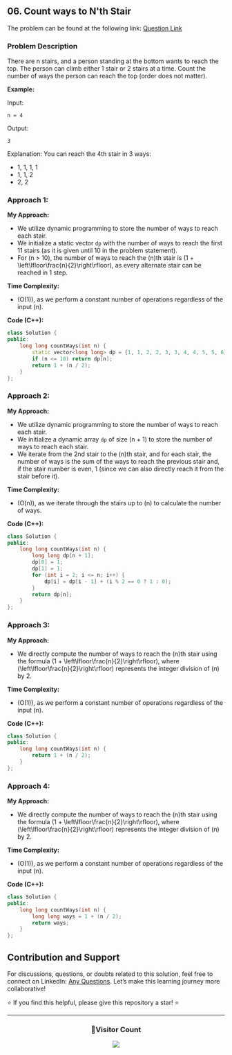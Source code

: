 ## 06. Count ways to N'th Stair

The problem can be found at the following link: [Question Link](https://www.geeksforgeeks.org/problems/count-ways-to-nth-stairorder-does-not-matter1322/1)

### Problem Description

There are n stairs, and a person standing at the bottom wants to reach the top. The person can climb either 1 stair or 2 stairs at a time. Count the number of ways the person can reach the top (order does not matter).

**Example:**

Input:
```
n = 4
```
Output:
```
3
```
Explanation: 
You can reach the 4th stair in 3 ways:
- 1, 1, 1, 1
- 1, 1, 2
- 2, 2


### Approach 1:

**My Approach:**
- We utilize dynamic programming to store the number of ways to reach each stair.
- We initialize a static vector `dp` with the number of ways to reach the first 11 stairs (as it is given until 10 in the problem statement).
- For \(n > 10\), the number of ways to reach the \(n\)th stair is \(1 + \left\lfloor\frac{n}{2}\right\rfloor\), as every alternate stair can be reached in 1 step.

**Time Complexity:** 
- \(O(1)\), as we perform a constant number of operations regardless of the input \(n\).

**Code (C++):**
```cpp
class Solution {
public:
    long long countWays(int n) {
        static vector<long long> dp = {1, 1, 2, 2, 3, 3, 4, 4, 5, 5, 6};
        if (n <= 10) return dp[n];
        return 1 + (n / 2);
    }
};
```

### Approach 2:

**My Approach:**
- We utilize dynamic programming to store the number of ways to reach each stair.
- We initialize a dynamic array `dp` of size \(n + 1\) to store the number of ways to reach each stair.
- We iterate from the 2nd stair to the \(n\)th stair, and for each stair, the number of ways is the sum of the ways to reach the previous stair and, if the stair number is even, 1 (since we can also directly reach it from the stair before it).

**Time Complexity:** 
- \(O(n)\), as we iterate through the stairs up to \(n\) to calculate the number of ways.

**Code (C++):**
```cpp
class Solution {
public:
    long long countWays(int n) {
        long long dp[n + 1];
        dp[0] = 1;
        dp[1] = 1;
        for (int i = 2; i <= n; i++) {
            dp[i] = dp[i - 1] + (i % 2 == 0 ? 1 : 0);
        }
        return dp[n];
    }
};
```

### Approach 3:

**My Approach:**
- We directly compute the number of ways to reach the \(n\)th stair using the formula \(1 + \left\lfloor\frac{n}{2}\right\rfloor\), where \(\left\lfloor\frac{n}{2}\right\rfloor\) represents the integer division of \(n\) by 2.

**Time Complexity:** 
- \(O(1)\), as we perform a constant number of operations regardless of the input \(n\).

**Code (C++):**
```cpp
class Solution {
public:
    long long countWays(int n) {
        return 1 + (n / 2);
    }
};
```

### Approach 4:

**My Approach:**
- We directly compute the number of ways to reach the \(n\)th stair using the formula \(1 + \left\lfloor\frac{n}{2}\right\rfloor\), where \(\left\lfloor\frac{n}{2}\right\rfloor\) represents the integer division of \(n\) by 2.

**Time Complexity:** 
- \(O(1)\), as we perform a constant number of operations regardless of the input \(n\).

**Code (C++):**
```cpp
class Solution {
public:
    long long countWays(int n) {
        long long ways = 1 + (n / 2);
        return ways;
    }
};
```


## Contribution and Support

For discussions, questions, or doubts related to this solution, feel free to connect on LinkedIn: [Any Questions](https://www.linkedin.com/in/het-patel-8b110525a/). Let’s make this learning journey more collaborative!

⭐ If you find this helpful, please give this repository a star! ⭐

---

<div align="center">
  <h3><b>📍Visitor Count</b></h3>
</div>

<p align="center">
  <img src="https://profile-counter.glitch.me/Hunterdii/count.svg" />
</p>
